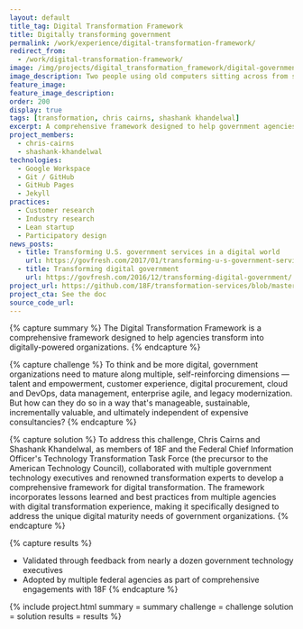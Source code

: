 ```yaml
---
layout: default
title_tag: Digital Transformation Framework
title: Digitally transforming government
permalink: /work/experience/digital-transformation-framework/
redirect_from:
  - /work/digital-transformation-framework/
image: /img/projects/digital_transformation_framework/digital-government-transformation.svg
image_description: Two people using old computers sitting across from someone using a modern computer.
feature_image:
feature_image_description:
order: 200
display: true
tags: [transformation, chris cairns, shashank khandelwal]
excerpt: A comprehensive framework designed to help government agencies transform into digitally-powered organizations.
project_members:
  - chris-cairns
  - shashank-khandelwal
technologies:
  - Google Workspace
  - Git / GitHub
  - GitHub Pages
  - Jekyll
practices:
  - Customer research
  - Industry research
  - Lean startup
  - Participatory design
news_posts:
  - title: Transforming U.S. government services in a digital world
    url: https://govfresh.com/2017/01/transforming-u-s-government-services-digital-world/
  - title: Transforming digital government
    url: https://govfresh.com/2016/12/transforming-digital-government/
project_url: https://github.com/18F/transformation-services/blob/master/18F-Transformation-Terraform-DECK.pdf
project_cta: See the doc
source_code_url:
---
```


{% capture summary %}
The Digital Transformation Framework is a comprehensive framework designed
to help agencies transform into digitally-powered organizations.
{% endcapture %}

{% capture challenge %}
To think and be more digital, government organizations need to mature along
multiple, self-reinforcing dimensions — talent and empowerment, customer experience,
digital procurement, cloud and DevOps, data management, enterprise agile, and legacy
modernization. But how can they do so in a way that's manageable, sustainable,
incrementally valuable, and ultimately independent of expensive consultancies?
{% endcapture %}

{% capture solution %}
To address this challenge, Chris Cairns and Shashank Khandelwal, as members of 18F and
the Federal Chief Information Officer's Technology Transformation Task Force (the precursor
to the American Technology Council), collaborated with multiple government technology executives
and renowned transformation experts to develop a comprehensive framework for digital transformation. The framework
incorporates lessons learned and best practices from multiple agencies with digital
transformation experience, making it specifically designed to address the unique digital
maturity needs of government organizations.
{% endcapture %}

{% capture results %}
- Validated through feedback from nearly a dozen government technology executives
- Adopted by multiple federal agencies as part of comprehensive engagements with 18F
{% endcapture %}

{% include project.html
  summary = summary
  challenge = challenge
  solution = solution
  results = results
%}
